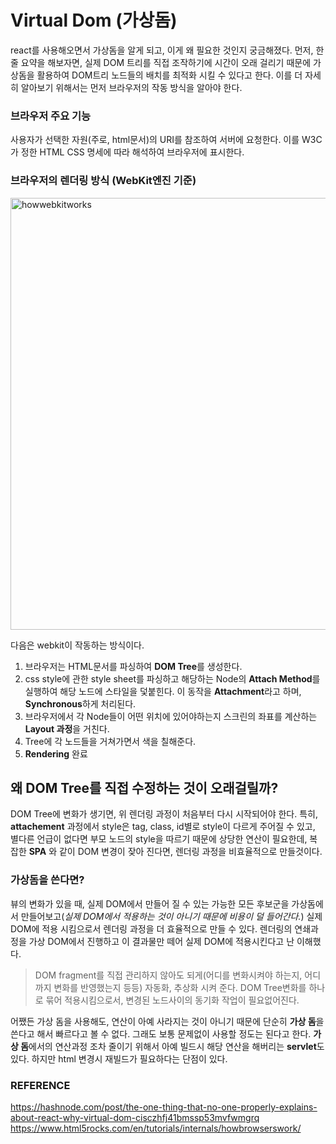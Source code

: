 # Virtual Dom (가상돔)

react를 사용해오면서 가상돔을 알게 되고, 이게 왜 필요한 것인지 궁금해졌다. 먼저, 
한줄 요약을 해보자면, 실제 DOM 트리를 직접 조작하기에 시간이 오래 걸리기 때문에 가상돔을 활용하여 DOM트리 노드들의 배치를 최적화 시킬 수 있다고 한다. 이를 더 자세히 알아보기 위해서는 먼저 브라우저의 작동 방식을 알아야 한다.

### 브라우저 주요 기능
 사용자가 선택한 자원(주로, html문서)의 URI를 참조하여 서버에 요청한다. 이를 W3C가 정한 HTML CSS 명세에 따라 해석하여 브라우저에 표시한다.  
### 브라우저의 렌더링 방식 (WebKit엔진 기준)
<img width="691" alt="howwebkitworks" src="https://user-images.githubusercontent.com/32082727/130776446-13622635-82ee-4f77-a86b-d7c57ae0ec8f.png">

다음은 webkit이 작동하는 방식이다.  
1. 브라우저는 HTML문서를 파싱하여 **DOM Tree**를 생성한다.
2. css style에 관한 style sheet를 파싱하고 해당하는 Node의 **Attach Method**를 실행하여 해당 노드에 스타일을 덫붙힌다. 이 동작을 **Attachment**라고 하며, **Synchronous**하게 처리된다. 
3. 브라우저에서 각 Node들이 어떤 위치에 있어야하는지 스크린의 좌표를 계산하는 **Layout 과정**을 거친다.
4. Tree에 각 노드들을 거쳐가면서 색을 칠해준다.
5. **Rendering** 완료  
 
 ## 왜 DOM Tree를 직접 수정하는 것이 오래걸릴까?
DOM Tree에 변화가 생기면, 위 렌더링 과정이 처음부터 다시 시작되어야 한다. 특히, **attachement** 과정에서 style은 tag, class, id별로 style이 다르게 주어질 수 있고, 별다른 언급이 없다면 부모 노드의 style을 따르기 때문에 상당한 연산이 필요한데, 복잡한 **SPA** 와 같이 DOM 변경이 잦아 진다면, 렌더링 과정을 비효율적으로 만들것이다.   

### 가상돔을 쓴다면?
뷰의 변화가 있을 때, 실제 DOM에서 만들어 질 수 있는 가능한 모든 후보군을 가상돔에서 만들어보고(*실제 DOM에서 적용하는 것이 아니기 때문에 비용이 덜 들어간다.*) 실제 DOM에 적용 시킴으로서 렌더링 과정을 더 효율적으로 만들 수 있다.
렌더링의 연쇄과정을 가상 DOM에서 진행하고 이 결과물만 떼어 실제 DOM에 적용시킨다고 난 이해했다.

>DOM fragment를 직접 관리하지 않아도 되게(어디를 변화시켜야 하는지, 어디까지 변화를 반영했는지 등등) 자동화, 추상화 시켜 준다. 
>DOM Tree변화를 하나로 묶어 적용시킴으로서, 변경된 노드사이의 동기화 작업이 필요없어진다.

어쨌든 가상 돔을 사용해도, 연산이 아예 사라지는 것이 아니기 때문에 단순히 **가상 돔**을 쓴다고 해서 빠르다고 볼 수 없다. 그래도 보통 문제없이 사용할 정도는 된다고 한다. **가상 돔**에서의 연산과정 조차 줄이기 위해서 아예 빌드시 해당 연산을 해버리는 **servlet**도 있다. 하지만 html 변경시 재빌드가 필요하다는 단점이 있다.

### REFERENCE
https://hashnode.com/post/the-one-thing-that-no-one-properly-explains-about-react-why-virtual-dom-cisczhfj41bmssp53mvfwmgrq
https://www.html5rocks.com/en/tutorials/internals/howbrowserswork/
